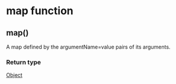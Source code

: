 map function
============
map()
-----

A map defined by the argumentName=value pairs of its arguments.



### Return type

[Object](../types/Object.md)



